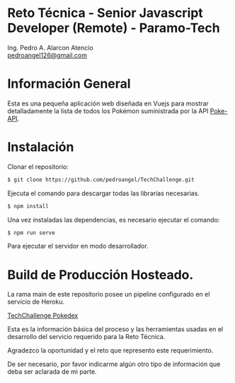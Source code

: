 # Reto Técnica -  Senior Javascript Developer (Remote) - Paramo-Tech 
Ing. Pedro A. Alarcon Atencio <br>
pedroangel126@gmail.com

# Información General
Esta es una pequeña aplicación web diseñada en Vuejs para mostrar detalladamente la lista de todos los Pokémon suministrada por la API <a href="https://pokeapi.co/" target="_blank">Poke-API</a>.

# Instalación
Clonar el repositorio: 
```sh
$ git clone https://github.com/pedroangel/TechChallenge.git
```
Ejecuta el comando para descargar todas las librarías necesarias.
```sh
$ npm install
```
Una vez instaladas las dependencias, es necesario ejecutar el comando:
```sh
$ npm run serve
```
Para ejecutar el servidor en modo desarrollador.

# Build de Producción Hosteado.
La rama main de este repositorio posee un pipeline configurado en el servicio de Heroku.

<a href="https://techchallenge-pokedex.herokuapp.com/" target="_blank">TechChallenge Pokedex</a>

Esta es la información básica del proceso y las herramientas usadas en el desarrollo del servicio requerido para la Reto Técnica.

Agradezco la oportunidad y el reto que represento este requerimiento.

De ser necesario, por favor indicarme algún otro tipo de información que deba ser aclarada de mi parte. 
